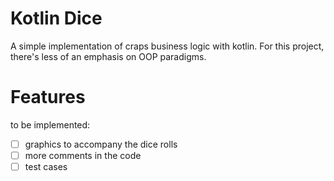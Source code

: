 # Kotlin Dice

A simple implementation of craps business logic with kotlin. For this project, there's less of an emphasis on OOP paradigms. 


# Features

to be implemented:
- [ ] graphics to accompany the dice rolls
- [ ] more comments in the code
- [ ] test cases